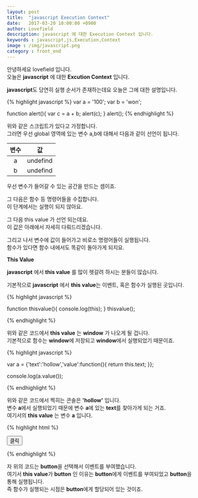 ```yaml
---
layout: post
title:  "javascript Execution Context"
date:   2017-03-20 10:00:00 +0900
author: Lovefield
description: javascript 에 대한 Execution Context 입니다.
keywords : javascript,js,Execution,Context
image : /img/javascript.png
category : front_end
---
```


안녕하세요 lovefield 입니다.<br>
오늘은 <strong>javascript</strong> 에 대한 <strong class="blue">Excution Context</strong> 입니다.

<strong>javascript</strong>도 당연히 실행 순서가 존재하는데요 오늘은 그에 대한 설명입니다.

{% highlight javascript %}
var a = '100';
var b = 'won';

function alert(){
	var c = a + b;
	alert(c);
}
alert();
{% endhighlight %}

위와 같은 스크립트가 있다고 가정합니다.<br>
그러면 우선 global 영역에 있는 변수 a,b에 대해서 다음과 같이 선언이 됩니다.

|변수|값|
|:-:|:-:|
|a|undefind|
|b|undefind|

우선 변수가 들어갈 수 있는 공간을 만드는 셈이죠.

그 다음은 함수 등 명령어들을 수집합니다.<br>
이 단계에서는 실행이 되지 않아요.

그 다음 this value 가 선언 되는데요.<br>
이 값은 아래에서 자세히 다뤄드리겠습니다.

그리고 나서 변수에 값이 들어가고 비로소 명령어들이 실행됩니다.<br>
함수가 있다면 함수 내에서도 똑같이 돌아가게 되지요.

<div class="emp20"></div>
<p class="h2"><strong>This Value</strong></p>


<strong>javascript</strong> 에서 <strong class="blue">this value</strong> 를 많이 헷갈려 하시는 분들이 많습니다.

기본적으로 <strong>javascript</strong> 에서 <strong class="blue">this value</strong>는 이벤트, 혹은 함수가 실행된 곳입니다.

{% highlight javascript %}

function thisvalue(){
	console.log(this);
}
thisvalue();

{% endhighlight %}

위와 같은 코드에서 <strong class="blue">this value</strong> 는 <strong>window</strong> 가 나오게 될 겁니다.<br>
기본적으로 함수는 <strong>window</strong>에 저장되고 <strong>window</strong>에서 실행되었기 때문이죠.

<div class="emp20"></div>
{% highlight javascript %}

var a = {'text':'hollow','value':function(){
	return this.text;
}};

console.log(a.value());

{% endhighlight %}

위와 같은 코드에서 찍히는 콘솔은 <strong>'hollow'</strong> 입니다.<br>
변수 <strong>a</strong>에서 실행되었기 때문에 변수 <strong>a</strong>에 있는 <strong>text</strong>를 찾아가게 되는 거죠.<br>
여기서의 <strong class="blue">this value</strong> 는 변수 <strong>a</strong> 입니다.

<div class="emp20"></div>
{% highlight html %}
<!DOCTYPE html>
<html lang="ko">
<head>
	<meta charset="utf-8">
	<title>html5</title>
</head>
<body>
<div class="wrap">

<button>클릭</button>

</div>
<script>

var button = document.querySelector('button');

button.addEventListener('click',function(){
	console.log(this);
});

</script>
</body>
</html>
{% endhighlight %}

자 위의 코드는 <strong>button</strong>을 선택해서 이벤트를 부여했습니다.<br>
여기서 <strong class="blue">this value</strong>가 <strong>button</strong> 인 이유는 <strong>button</strong>에게 이벤트를 부여되었고 <strong>button</strong>을 통해 실행됩니다.<br>
즉 함수가 실행되는 시점은 <strong>button</strong>에게 할당되어 있는 것이죠.
